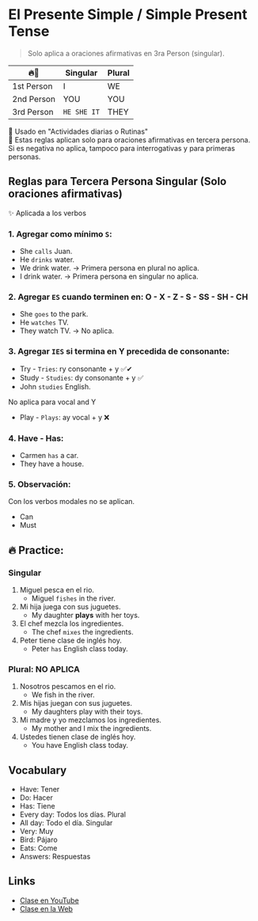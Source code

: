 # El Presente Simple / Simple Present Tense

> Solo aplica a oraciones afirmativas en 3ra Person (singular).   

|🔥🐺       |Singular   |Plural |
|-----------|---------  |-------|
|1st Person |I          |WE     |
|2nd Person	|YOU        |YOU    |
|3rd Person |`HE SHE IT`|THEY   |

📌 Usado en "Actividades diarias o Rutinas"   
📌 Estas reglas aplican solo para oraciones afirmativas en tercera persona. Si es negativa no aplica, tampoco para interrogativas y para primeras personas. 

## Reglas para Tercera Persona Singular (Solo oraciones afirmativas)

✨ Aplicada a los verbos  

### 1. Agregar como mínimo `S`:

- She `calls` Juan.
- He `drinks` water.
- We drink water. -> Primera persona en plural no aplica.
- I drink water. -> Primera persona en singular no aplica.

### 2. Agregar `ES` cuando terminen en: O - X - Z - S - SS - SH - CH

- She `goes` to the park.
- He `watches` TV.
- They watch TV. -> No aplica.

### 3. Agregar `IES` si termina en Y precedida de consonante:

- Try - `Tries`: ry consonante + y ✅✔
- Study - `Studies`: dy consonante + y ✅
- John `studies` English. 

No aplica para vocal and Y
- Play - `Plays`: ay vocal + y ❌

### 4. Have - Has:

- Carmen `has` a car.
- They have a house.

### 5. Observación:

Con los verbos modales no se aplican.

- Can
- Must

## 🔥 Practice:

### Singular

1. Miguel pesca en el rio.
	- Miguel `fishes` in the river.
2. Mi hija juega con sus juguetes.
	- My daughter **plays** with her toys.
3. El chef mezcla los ingredientes.
	- The chef `mixes` the ingredients.
4. Peter tiene clase de inglés hoy.
	- Peter `has` English class today.

### Plural: NO APLICA

1. Nosotros pescamos en el rio.
	- We fish in the river.
2. Mis hijas juegan con sus juguetes.
	- My daughters play with their toys.
3. Mi madre y yo mezclamos los ingredientes.
	- My mother and I mix the ingredients.
4. Ustedes tienen clase de inglés hoy.
	- You have English class today.

## Vocabulary

- Have: Tener   
- Do: Hacer   
- Has: Tiene   
- Every day: Todos los días. Plural   
- All day: Todo el día. Singular   
- Very: Muy   
- Bird: Pájaro   
- Eats: Come   
- Answers: Respuestas   

## Links

- [Clase en YouTube](https://www.youtube.com/watch?v=m0kTGL6Flzg&list=PLgrNDDl9MxYmUmf19zPiljdg8FKIRmP78&index=16)  
- [Clase en la Web](https://www.pacho8a.com/ingl%C3%A9s/curso-ingl%C3%A9s-desde-cero/lecci%C3%B3n-14/)